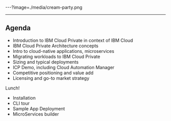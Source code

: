 
---?image=./media/cream-party.png

---

## Agenda

- Introduction to IBM Cloud Private in context of IBM Cloud
- IBM Cloud Private Architecture concepts
- Intro to cloud-native applications, microservices
- Migrating workloads to IBM Cloud Private
- Sizing and typical deployments
- ICP Demo, including Cloud Automation Manager
- Competitive positioning and value add
- Licensing and go-to market strategy

Lunch!

- Installation
- CLI tour
- Sample App Deployment
- MicroServices builder